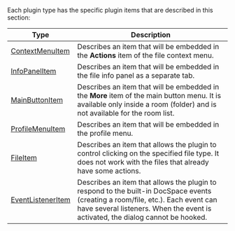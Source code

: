 Each plugin type has the specific plugin items that are described in this section:

| Type                                                                                 | Description                                                                                                                                                                                                        |
| ------------------------------------------------------------------------------------ | ------------------------------------------------------------------------------------------------------------------------------------------------------------------------------------------------------------------ |
| [ContextMenuItem](/docspace/pluginssdk/codingplugin/pluginitems/contextmenuitem)     | Describes an item that will be embedded in the **Actions** item of the file context menu.                                                                                                                          |
| [InfoPanelItem](/docspace/pluginssdk/codingplugin/pluginitems/infopanelitem)         | Describes an item that will be embedded in the file info panel as a separate tab.                                                                                                                                  |
| [MainButtonItem](/docspace/pluginssdk/codingplugin/pluginitems/mainbuttonitem)       | Describes an item that will be embedded in the **More** item of the main button menu. It is available only inside a room (folder) and is not available for the room list.                                          |
| [ProfileMenuItem](/docspace/pluginssdk/codingplugin/pluginitems/profilemenuitem)     | Describes an item that will be embedded in the profile menu.                                                                                                                                                       |
| [FileItem](/docspace/pluginssdk/codingplugin/pluginitems/fileitem)                   | Describes an item that allows the plugin to control clicking on the specified file type. It does not work with the files that already have some actions.                                                           |
| [EventListenerItem](/docspace/pluginssdk/codingplugin/pluginitems/eventlisteneritem) | Describes an item that allows the plugin to respond to the built-in DocSpace events (creating a room/file, etc.). Each event can have several listeners. When the event is activated, the dialog cannot be hooked. |
